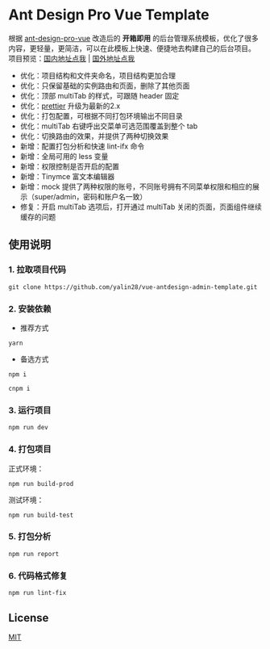 
# Ant Design Pro Vue Template

根据 [ant-design-pro-vue](https://github.com/sendya/ant-design-pro-vue) 改造后的 **开箱即用** 的后台管理系统模板，优化了很多内容，更轻量，更简洁，可以在此模板上快速、便捷地去构建自己的后台项目。
项目预览：[国内地址点我](https://really28.gitee.io/vue-antdesign-admin-template-pages) | [国外地址点我](https://yalin28.github.io/vue-antdesign-admin-template/) 


* 优化：项目结构和文件夹命名，项目结构更加合理
* 优化：只保留基础的实例路由和页面，删除了其他页面
* 优化：顶部 multiTab 的样式，可跟随 header 固定
* 优化：[prettier](https://prettier.io/) 升级为最新的2.x
* 优化：打包配置，可根据不同打包环境输出不同目录
* 优化：multiTab 右键呼出交菜单可选范围覆盖到整个 tab
* 优化：切换路由的效果，并提供了两种切换效果
* 新增：配置打包分析和快速 lint-ifx 命令
* 新增：全局可用的 less 变量
* 新增：权限控制是否开启的配置
* 新增：Tinymce 富文本编辑器
* 新增：mock 提供了两种权限的账号，不同账号拥有不同菜单权限和相应的展示（super/admin，密码和账户名一致）
* 修复：开启 multiTab 选项后，打开通过 multiTab 关闭的页面，页面组件继续缓存的问题

## 使用说明

### 1. 拉取项目代码

```
git clone https://github.com/yalin28/vue-antdesign-admin-template.git
```

### 2. 安装依赖

* 推荐方式

```
yarn 
```
* 备选方式

```
npm i
```

```
cnpm i
```

### 3. 运行项目
```
npm run dev
```

### 4. 打包项目

正式环境：
```
npm run build-prod
```

测试环境：
```
npm run build-test
```

### 5. 打包分析

```
npm run report
```

### 6. 代码格式修复

```
npm run lint-fix
```



## License

[MIT](http://opensource.org/licenses/MIT)

